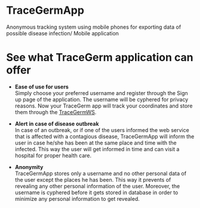 # TraceGermApp

Anonymous tracking system using mobile phones for exporting data of possible disease infection/ Mobile application 

# See what TraceGerm application can offer

* **Ease of use for users**<br>
Simply choose your preferred username and register through the Sign up page of the application. The username will be cyphered for privacy reasons. Now your TraceGerm app will track your coordinates and store them through the 
 [TraceGermWS](https://github.com/TraceGerm/TraceGermWS).

* **Alert in case of disease outbreak**<br>
In case of an outbreak, or if one of the users informed the web service that is affected with a contagious disease, 
TraceGermApp will inform the user in case he/she has been at the same place and time with the infected. This way the user will get informed in time and can visit a hospital for proper health care.
  
* **Anonymity**<br>
TraceGermApp stores only a username and no other personal data of the user except the places he has been. This way it prevents of revealing any other personal information of the user. Moreover, the username is cyphered before it gets stored in database in order to minimize any personal information to get revealed.
